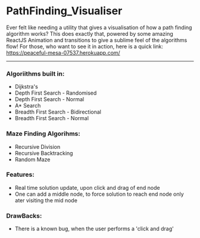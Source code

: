 # PathFinding_Visualiser
Ever felt like needing a utility that gives a visualisation of how a path finding algorithm works? This does exactly that, powered by some amazing ReactJS Animation and transitions to give a sublime feel of the algorithms flow! 
For those, who want to see it in action, here is a quick link: https://peaceful-mesa-07537.herokuapp.com/

----------
### Algoriithms built in:
* Dijkstra's
* Depth First Search - Randomised
* Depth First Search - Normal
* A* Search
* Breadth First Search - Bidirectional
* Breadth First Search - Normal

### Maze Finding Algorihms:
* Recursive Division
* Recursive Backtracking
* Random Maze

### Features:
* Real time solution update, upon click and drag of end node
* One can add a middle node, to force solution to reach end node only ater visiting the mid node


### DrawBacks:
* There is a known bug, when the user performs a 'click and drag'
